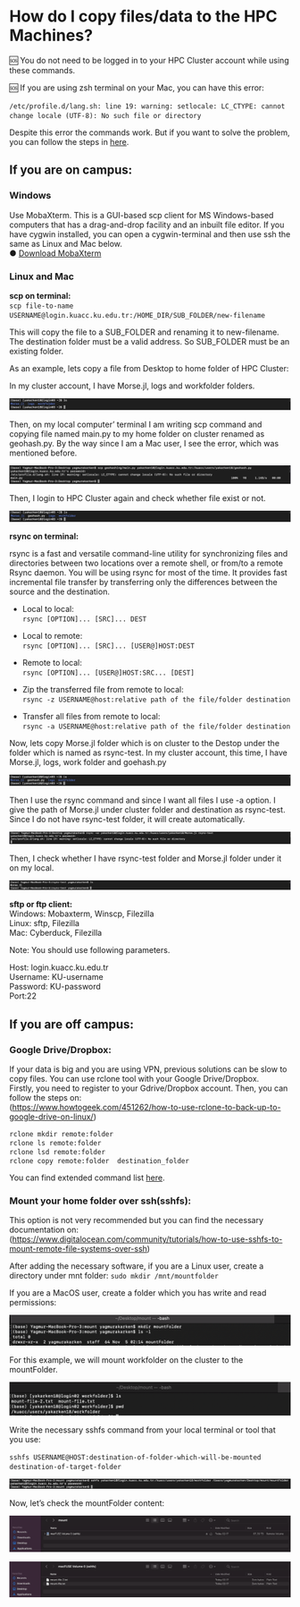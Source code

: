 # How do I copy files/data to the HPC Machines?
:sos: You do not need to be logged in to your HPC Cluster account while using these commands.

:sos: If you are using zsh terminal on your Mac, you can have this error:

`/etc/profile.d/lang.sh: line 19: warning: setlocale: LC_CTYPE: cannot change locale (UTF-8): No such file or directory`

Despite this error the commands work. But if you want to solve the problem, you can follow the steps in [here](https://www.fatalerrors.org/a/warning-setlocale-lc_ctype-cannot-change-locale-utf-8-no-such-file-or-directory.html).

## If you are on campus:
### Windows
Use MobaXterm. This is a GUI-based scp client for MS Windows-based computers that has a drag-and-drop
facility and an inbuilt file editor. If you have cygwin installed, you can open a cygwin-terminal and then use ssh the
same as Linux and Mac below.<br>
● [Download MobaXterm](https://mobaxterm.mobatek.net/documentation.html#2_3_3)

### Linux and Mac
**scp  on terminal:**<br>
`scp file-to-name USERNAME@login.kuacc.ku.edu.tr:/HOME_DIR/SUB_FOLDER/new-filename`

This will copy the file to a SUB_FOLDER and renaming it to new-filename. The destination folder must be a valid address. So SUB_FOLDER must be an existing folder.<br>

As an example, lets copy a file from Desktop to home folder of HPC Cluster:

In my cluster account, I have Morse.jl, logs and workfolder folders.

![scp-example](Images/scp-1.png)

Then, on my local computer’ terminal I am writing scp command and copying file named main.py to my home folder on cluster renamed as geohash.py. By the way since I am a Mac user, I see the error, which was mentioned before.

![scp-example-1](Images/scp-2.png)

Then, I login to HPC Cluster again and check whether file exist or not.

![scp-example-2](Images/scp-3.png)

**rsync on terminal:**

rsync is a fast and versatile command-line utility for synchronizing files and directories between two locations over a remote shell, or from/to a remote Rsync daemon. You will be using rsync for most of the time. It provides fast incremental file transfer by transferring only the differences between the source and the destination.

- Local to local:\
`rsync [OPTION]... [SRC]... DEST`

- Local to remote:\
`rsync [OPTION]... [SRC]... [USER@]HOST:DEST`

- Remote to local:\
`rsync [OPTION]... [USER@]HOST:SRC... [DEST]`

- Zip the transferred file from remote to local:\
`rsync -z USERNAME@host:relative path of the file/folder destination`

- Transfer all files from remote to local:\
`rsync -a USERNAME@host:relative path of the file/folder destination`


Now, lets copy Morse.jl folder which is on cluster to the Destop under the folder which is named as rsync-test.
In my cluster account, this time, I have Morse.jl, logs, work folder and goehash.py

![rysnc-example](Images/rsync-1.png)

Then I use the rsync command and since I want all files I use -a option. I give the path of Morse.jl under cluster folder and destination as rsync-test. Since I do not have rsync-test folder, it will create automatically.

![rysnc-example](Images/rsync-2.png)

Then, I check whether I have rsync-test folder and Morse.jl folder under it on my local.

![rysnc-example](Images/rsync-3.png)




**sftp or ftp client:**<br>
Windows: Mobaxterm, Winscp, Filezilla<br>
Linux: sftp, Filezilla<br>
Mac: Cyberduck, Filezilla<br>
 
Note: You should use following parameters.<br>

Host: login.kuacc.ku.edu.tr<br>
Username: KU-username<br>
Password: KU-password<br>
Port:22<br>

## If you are off campus:
### Google Drive/Dropbox:
If your data is big and you are using VPN, previous solutions can be slow to copy files. You can use rclone tool with your Google Drive/Dropbox.<br>
Firstly, you need to register to your Gdrive/Dropbox account. Then, you can follow the steps on:<br>
(https://www.howtogeek.com/451262/how-to-use-rclone-to-back-up-to-google-drive-on-linux/)

```
rclone mkdir remote:folder
rclone ls remote:folder
rclone lsd remote:folder
rclone copy remote:folder  destination_folder
```
You can find extended command list [here](https://rclone.org/commands/).<br>

### Mount your home folder over ssh(sshfs):
This option is not very recommended but you can find the necessary documentation on:<br>
(https://www.digitalocean.com/community/tutorials/how-to-use-sshfs-to-mount-remote-file-systems-over-ssh)


After adding the necessary software, if you are a Linux user, create a directory under mnt folder:
`sudo mkdir /mnt/mountfolder`

If you are a MacOS user, create a folder which you has write and read permissions:

![ssh-example](Images/ssh-1.png)

For this example, we will mount workfolder on the cluster to the mountFolder.

![ssh-example](Images/ssh-2.png)

Write the necessary sshfs command from your local terminal or tool that you use:<br>

`sshfs USERNAME@HOST:destination-of-folder-which-will-be-mounted destination-of-target-folder`

![ssh-example](Images/ssh-3.png)

Now, let’s check the mountFolder content:

![ssh-example](Images/ssh-4.png)

![ssh-example](Images/ssh-5.png)


